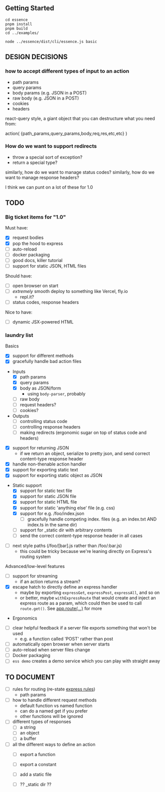 ## Getting Started
```
cd essence
pnpm install
pnpm build
cd ../examples/

node ../essence/dist/cli/essence.js basic
```

## DESIGN DECISIONS

### how to accept different types of input to an action
- path params
- query params
- body params (e.g. JSON in a POST)
- raw body (e.g. JSON in a POST)
- cookies
- headers

react-query style, a giant object that you can destructure what you need from:

action( {path_params,query_params,body,req,res,etc,etc} )

### How do we want to support redirects
- throw a special sort of exception?
- return a special type?

similarly, how do we want to manage status codes?
similarly, how do we want to manage response headers?

I think we can punt on a lot of these for 1.0

## TODO

### Big ticket items for "1.0"

Must have:
- [x] request bodies
- [x] pop the hood to express
- [ ] auto-reload
- [ ] docker packaging
- [ ] good docs, killer tutorial
- [ ] support for static JSON, HTML files

Should have:
- [ ] open browser on start
- [ ] *extremely* smooth deploy to something like Vercel, fly.io 
  - repl.it?
- [ ] status codes, response headers

Nice to have:
- [ ] dynamic JSX-powered HTML

### laundry list

Basics
- [x] support for different methods
- [x] gracefully handle bad action files
- Inputs
  - [x] path params
  - [x] query params
  - [x] body as JSON/form
    - using `body-parser`, probably
  - [ ] raw body
  - [ ] request headers?
  - [ ] cookies?
- Outputs
  - [ ] controlling status code
  - [ ] controlling response headers
  - [ ] making redirects (ergonomic sugar on top of status code and headers)
- [x] support for returning JSON
  - if we return an object, serialize to pretty json, and send correct content-type response header
- [x] handle non-thenable action handler
- [x] support for exporting static text
- [x] support for exporting static object as JSON
- Static support
  - [x] support for static text file
  - [x] support for static JSON file
  - [x] support for static HTML file
  - [x] support for static 'anything else' file (e.g. css)
  - [x] support for e.g. /foo/index.json
    - [ ] gracefully handle competing index. files (e.g. an index.txt AND index.ts in the same dir)
  - [ ] support for _static dir with arbitrary contents
  - [ ] send the correct content-type response header in all cases
- [ ] next style paths (/foo/[bar].js rather than /foo/:bar.js)
  - this could be tricky because we're leaning directly on Express's routing system

Advanced/low-level features
- [ ] support for streaming
  - if an action returns a stream?
- [x] escape hatch to directly define an express handler
  - maybe by exporting `expressGet`, `expressPost`, `expressAll`, and so on
  - or better, maybe `withExpressRoute` that would create and inject an express route as a param, which could then be used to call `route.get()`. See [app.route(...)](https://expressjs.com/en/4x/api.html#app.route) for more
  
- Ergonomics
- [ ] clear helpful feedback if a server file exports something that won't be used
  - e.g. a function called 'POST' rather than post
- [ ] automatically open browser when server starts
- [ ] auto-reload when server files change
- [ ] Docker packaging
- [ ] `ess demo` creates a demo service which you can play with straight away

## TO DOCUMENT
- [ ] rules for routing (re-state [express rules](https://expressjs.com/en/guide/routing.html))
  - path params
- [ ] how to handle different request methods
  - default function vs named function
  - can do a named get if you prefer 
  - other functions will be ignored
- [ ] different types of responses
  - [ ] a string
  - [ ] an object
  - [ ] a buffer
- [ ] all the different ways to define an action
  - [ ] export a function
  - [ ] export a constant
  - [ ] add a static file
  - [ ] ?? _static dir ??

